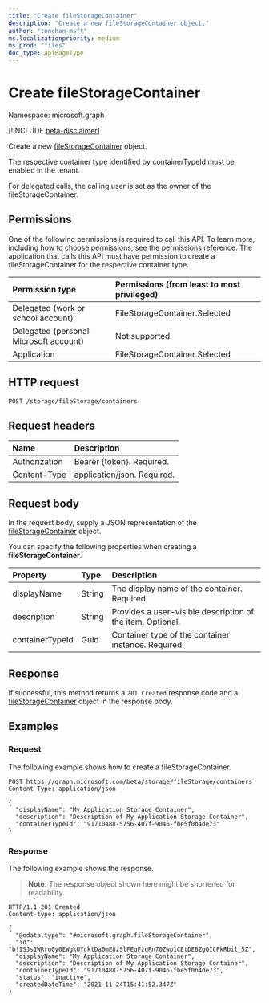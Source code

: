 ```yaml
---
title: "Create fileStorageContainer"
description: "Create a new fileStorageContainer object."
author: "tonchan-msft"
ms.localizationpriority: medium
ms.prod: "files"
doc_type: apiPageType
---
```


# Create fileStorageContainer

Namespace: microsoft.graph

[!INCLUDE [beta-disclaimer](../../includes/beta-disclaimer.md)]

Create a new [fileStorageContainer](../resources/filestoragecontainer.md) object. 

The respective container type identified by containerTypeId must be enabled in the tenant. 

For delegated calls, the calling user is set as the owner of the fileStorageContainer. 

## Permissions

One of the following permissions is required to call this API. To learn more, including how to choose permissions, see the [permissions reference](/graph/permissions-reference).
The application that calls this API must have permission to create a fileStorageContainer for the respective container type.

|Permission type|Permissions (from least to most privileged)|
|:---|:---|
|Delegated (work or school account)|FileStorageContainer.Selected|
|Delegated (personal Microsoft account)|Not supported.|
|Application|FileStorageContainer.Selected|

## HTTP request

<!-- {
  "blockType": "ignored"
}
-->
``` http
POST /storage/fileStorage/containers
```

## Request headers
|Name|Description|
|:---|:---|
|Authorization|Bearer {token}. Required.|
|Content-Type|application/json. Required.|

## Request body
In the request body, supply a JSON representation of the [fileStorageContainer](../resources/filestoragecontainer.md) object.

You can specify the following properties when creating a **fileStorageContainer**.

|Property|Type|Description|
|:---|:---|:---|
|displayName|String|The display name of the container. Required.|
|description|String|Provides a user-visible description of the item. Optional.|
|containerTypeId|Guid|Container type of the container instance. Required.|

## Response

If successful, this method returns a `201 Created` response code and a [fileStorageContainer](../resources/filestoragecontainer.md) object in the response body.

## Examples

### Request
The following example shows how to create a fileStorageContainer.
<!-- {
  "blockType": "request",
  "name": "create_filestoragecontainer"
}
-->
``` http
POST https://graph.microsoft.com/beta/storage/fileStorage/containers
Content-Type: application/json

{
  "displayName": "My Application Storage Container",
  "description": "Description of My Application Storage Container",
  "containerTypeId": "91710488-5756-407f-9046-fbe5f0b4de73"
}
```
### Response
The following example shows the response.
>**Note:** The response object shown here might be shortened for readability.
<!-- {
  "blockType": "response",
  "truncated": true,
  "@odata.type": "microsoft.graph.fileStorageContainer"
}
-->
``` http
HTTP/1.1 201 Created
Content-type: application/json

{
  "@odata.type": "#microsoft.graph.fileStorageContainer",
  "id": "b!ISJs1WRro0y0EWgkUYcktDa0mE8zSlFEqFzqRn70Zwp1CEtDEBZgQICPkRbil_5Z",
  "displayName": "My Application Storage Container",
  "description": "Description of My Application Storage Container",
  "containerTypeId": "91710488-5756-407f-9046-fbe5f0b4de73",
  "status": "inactive",
  "createdDateTime": "2021-11-24T15:41:52.347Z"
}

```

